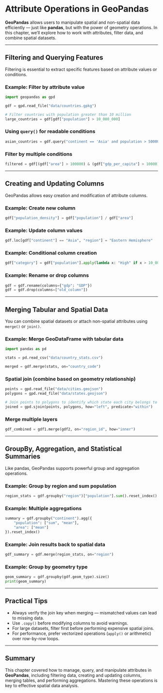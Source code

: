 # Attribute Operations in GeoPandas

**GeoPandas** allows users to manipulate spatial and non-spatial data efficiently — just like **pandas**, but with the power of geometry operations. In this chapter, we’ll explore how to work with attributes, filter data, and combine spatial datasets.

---

## Filtering and Querying Features

Filtering is essential to extract specific features based on attribute values or conditions.

### Example: Filter by attribute value
```python
import geopandas as gpd

gdf = gpd.read_file("data/countries.gpkg")

# Filter countries with population greater than 10 million
large_countries = gdf[gdf["population"] > 10_000_000]
```

### Using `query()` for readable conditions
```python
asian_countries = gdf.query("continent == 'Asia' and population > 5000000")
```

### Filter by multiple conditions
```python
filtered = gdf[(gdf["area"] > 100000) & (gdf["gdp_per_capita"] > 10000)]
```

---

## Creating and Updating Columns

GeoPandas allows easy creation and modification of attribute columns.

### Example: Create new column
```python
gdf["population_density"] = gdf["population"] / gdf["area"]
```

### Example: Update column values
```python
gdf.loc[gdf["continent"] == "Asia", "region"] = "Eastern Hemisphere"
```

### Example: Conditional column creation
```python
gdf["category"] = gdf["population"].apply(lambda x: "High" if x > 10_000_000 else "Low")
```

### Example: Rename or drop columns
```python
gdf = gdf.rename(columns={"gdp": "GDP"})
gdf = gdf.drop(columns=["old_column"])
```

---

## Merging Tabular and Spatial Data

You can combine spatial datasets or attach non-spatial attributes using `merge()` or `join()`.

### Example: Merge GeoDataFrame with tabular data
```python
import pandas as pd

stats = pd.read_csv("data/country_stats.csv")

merged = gdf.merge(stats, on="country_code")
```

### Spatial join (combine based on geometry relationship)
```python
points = gpd.read_file("data/cities.geojson")
polygons = gpd.read_file("data/states.geojson")

# Join points to polygons to identify which state each city belongs to
joined = gpd.sjoin(points, polygons, how="left", predicate="within")
```

### Merge multiple layers
```python
gdf_combined = gdf1.merge(gdf2, on="region_id", how="inner")
```

---

## GroupBy, Aggregation, and Statistical Summaries

Like pandas, GeoPandas supports powerful group and aggregation operations.

### Example: Group by region and sum population
```python
region_stats = gdf.groupby("region")["population"].sum().reset_index()
```

### Example: Multiple aggregations
```python
summary = gdf.groupby("continent").agg({
    "population": ["sum", "mean"],
    "area": ["mean"]
}).reset_index()
```

### Example: Join results back to spatial data
```python
gdf_summary = gdf.merge(region_stats, on="region")
```

### Example: Group by geometry type
```python
geom_summary = gdf.groupby(gdf.geom_type).size()
print(geom_summary)
```

---

## Practical Tips

- Always verify the join key when merging — mismatched values can lead to missing data.
- Use `.copy()` before modifying columns to avoid warnings.
- For large datasets, filter first before performing expensive spatial joins.
- For performance, prefer vectorized operations (`apply()` or arithmetic) over row-by-row loops.

---

## Summary

This chapter covered how to manage, query, and manipulate attributes in **GeoPandas**, including filtering data, creating and updating columns, merging tables, and performing aggregations. Mastering these operations is key to effective spatial data analysis.
